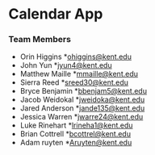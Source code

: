 # Calendar App

### Team Members
- Orin Higgins *ohiggins@kent.edu
- John Yun *jyun4@kent.edu
- Matthew Maille *mmaille@kent.edu
- Sierra Reed *sreed30@kent.edu
- Bryce Benjamin *bbenjam5@kent.edu
- Jacob Weidokal *jweidoka@kent.edu
- Jared Anderson *jande135@kent.edu
- Jessica Warren *jwarre24@kent.edu
- Luke Rinehart *lrineha1@kent.edu
- Brian Cottrell *bcottrel@kent.edu
- Adam ruyten *Aruyten@kent.edu
